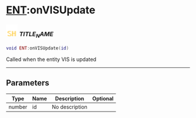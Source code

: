 # [ENT](../ent/README.md):onVISUpdate

### <img src="../../.gitbook/assets/shared.png" width="32" height="32" /> $TITLE_NAME$

```lua
void ENT:onVISUpdate(id)
```

Called when the entity VIS is updated<br>

-----------------
## Parameters

| Type   | Name | Description | Optional |
| ------ | ---- | ----------- | -------: |
| number | id | No description |  |
